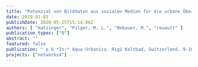 ```yaml
---
title: "Potenzial von Bilddaten aus sozialen Medien für die urbane Überflutungsvorsorge - Versuch einer Anwendung für zwei extreme Starkregenereignisse in Berlin."
date: 2019-01-01
publishDate: 2020-05-25T15:14:06Z
authors: [ "matzinger", "Pilger, M. L.", "Nebauer, M.", "rouault" ]
publication_types: ["0"]
abstract: ""
featured: false
publication: " p 6 *In:* Aqua Urbanica. Rigi Kaltbad, Switzerland. 9-10 September 2018"
projects: ["networks4"]
---
```


